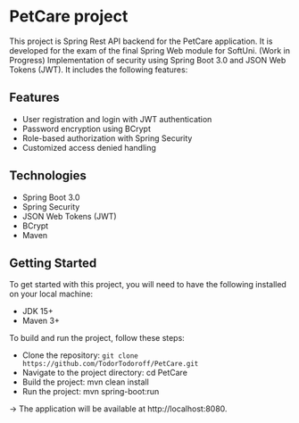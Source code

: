 # PetCare project
This project is Spring Rest API backend for the PetCare application. It is developed for the exam of the final
Spring Web module for SoftUni.
(Work in Progress)
Implementation of security using Spring Boot 3.0 and JSON Web Tokens (JWT). It includes the following features:

## Features
* User registration and login with JWT authentication
* Password encryption using BCrypt
* Role-based authorization with Spring Security
* Customized access denied handling

## Technologies
* Spring Boot 3.0
* Spring Security
* JSON Web Tokens (JWT)
* BCrypt
* Maven
 
## Getting Started
To get started with this project, you will need to have the following installed on your local machine:

* JDK 15+
* Maven 3+


To build and run the project, follow these steps:

* Clone the repository: `git clone https://github.com/TodorTodoroff/PetCare.git`
* Navigate to the project directory: cd PetCare
* Build the project: mvn clean install
* Run the project: mvn spring-boot:run 

-> The application will be available at http://localhost:8080.